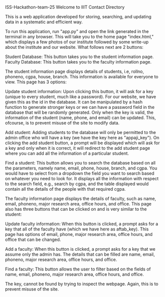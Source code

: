 ISS-Hackathon-team-25
Welcome to IIIT Contact Directory

This is a web application developed for storing, searching, and updating data in a systematic and efficient way.

To run this application, run "app.py" and open the link generated in the terminal in any browser. This will take you to the home page "index.html," which displays a few photos of our institute followed by some write-up about the institute and our website. What follows next are 2 buttons:

Student Database: This button takes you to the student information page.
Faculty Database: This button takes you to the faculty information page.

The student information page displays details of students, i.e, rollno, phoneno, cgpa, house, branch. This information is available for everyone to view. This page has 3 options:

Update student information: Upon clicking this button, it will ask for a key (unique to every student, much like a password). For our website, we have given this as the id in the database. It can be manipulated by a hash function to generate stronger keys or we can have a password field in the database that will be randomly generated. Only when the key is valid, the information of the student (name, phone, and email) can be updated. This, ofcourse, is to prevent misuse of the site to modify data.

Add student: Adding students to the database will only be permitted to the admin office who will have a key (we have the key here as "appaji_key"). On clicking the add student button, a prompt will be displayed which will ask for a key and only when it is correct, it will redirect to the add student page where you can add all the information of a particular student.

Find a student: This button allows you to search the database based on all the parameters, namely name, email, phone, house, branch, and cgpa. You would have to select from a dropdown the field you want to search based on whatever you need to look for. It displays all the information with respect to the search field, e.g., search by cgpa, and the table displayed would contain all the details of the people with that required cgpa.


The faculty information page displays the details of faculty, such as name, email, phoneno, major research area, office hours, and office. This page also has three buttons that can be clicked on and is very similar to the student:

Update faculty information: When this button is clicked, a prompt asks for a key that all of the faculty have (which we have here as aftab_key). This page has options of email, phone, major research area, office hours, and office that can be changed.

Add a faculty: When this button is clicked, a prompt asks for a key that we assume only the admin has. The details that can be filled are name, email, phoneno, major research area, office hours, and office.

Find a faculty: This button allows the user to filter based on the fields of name, email, phoneno, major research area, office hours, and office.

The key, cannot be found by trying to inspect the webpage. Again, this is to prevent misuse of the site.
